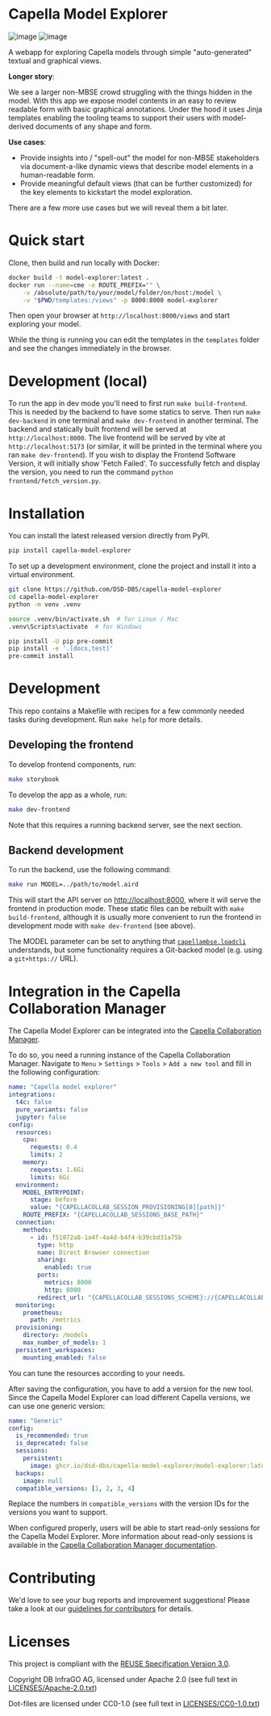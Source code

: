 <!--
 ~ Copyright DB InfraGO AG and contributors
 ~ SPDX-License-Identifier: Apache-2.0
 -->

# Capella Model Explorer

![image](https://github.com/DSD-DBS/capella-model-explorer/actions/workflows/build-test-publish.yml/badge.svg)
![image](https://github.com/DSD-DBS/capella-model-explorer/actions/workflows/lint.yml/badge.svg)

A webapp for exploring Capella models through simple "auto-generated" textual
and graphical views.

**Longer story**:

We see a larger non-MBSE crowd struggling with the things hidden in the model.
With this app we expose model contents in an easy to review readable form with
basic graphical annotations. Under the hood it uses Jinja templates enabling
the tooling teams to support their users with model-derived documents of any
shape and form.

**Use cases**:

- Provide insights into / "spell-out" the model for non-MBSE stakeholders via
  document-a-like dynamic views that describe model elements in a
  human-readable form.
- Provide meaningful default views (that can be further customized) for the key
  elements to kickstart the model exploration.

There are a few more use cases but we will reveal them a bit later.

# Quick start

Clone, then build and run locally with Docker:

```bash
docker build -t model-explorer:latest .
docker run --name=cme -e ROUTE_PREFIX="" \
    -v /absolute/path/to/your/model/folder/on/host:/model \
    -v "$PWD/templates:/views" -p 8000:8000 model-explorer
```

Then open your browser at `http://localhost:8000/views` and start exploring
your model.

While the thing is running you can edit the templates in the `templates` folder
and see the changes immediately in the browser.

# Development (local)

To run the app in dev mode you'll need to first run `make build-frontend`. This
is needed by the backend to have some statics to serve. Then run `make
dev-backend` in one terminal and `make dev-frontend` in another terminal. The
backend and statically built frontend will be served at
`http://localhost:8000`. The live frontend will be served by vite at
`http://localhost:5173` (or similar, it will be printed in the terminal where
you ran `make dev-frontend`). If you wish to display the Frontend Software
Version, it will initially show 'Fetch Failed'. To successfully fetch and
display the version, you need to run the command `python
frontend/fetch_version.py`.

# Installation

You can install the latest released version directly from PyPI.

```sh
pip install capella-model-explorer
```

To set up a development environment, clone the project and install it into a
virtual environment.

```sh
git clone https://github.com/DSD-DBS/capella-model-explorer
cd capella-model-explorer
python -m venv .venv

source .venv/bin/activate.sh  # for Linux / Mac
.venv\Scripts\activate  # for Windows

pip install -U pip pre-commit
pip install -e '.[docs,test]'
pre-commit install
```

# Development

This repo contains a Makefile with recipes for a few commonly needed tasks
during development. Run `make help` for more details.

## Developing the frontend

To develop frontend components, run:

```bash
make storybook
```

To develop the app as a whole, run:

```bash
make dev-frontend
```

Note that this requires a running backend server, see the next section.

## Backend development

To run the backend, use the following command:

```bash
make run MODEL=../path/to/model.aird
```

This will start the API server on <http://localhost:8000>, where it will serve
the frontend in production mode. These static files can be rebuilt with `make
build-frontend`, although it is usually more convenient to run the frontend in
development mode with `make dev-frontend` (see above).

The MODEL parameter can be set to anything that
[`capellambse.loadcli`](https://dsd-dbs.github.io/py-capellambse/start/specifying-models.html)
understands, but some functionality requires a Git-backed model (e.g. using a
`git+https://` URL).

# Integration in the Capella Collaboration Manager

The Capella Model Explorer can be integrated into the
[Capella Collaboration Manager](https://github.com/DSD-DBS/capella-collab-manager).

To do so, you need a running instance of the Capella Collaboration Manager.
Navigate to `Menu` > `Settings` > `Tools` > `Add a new tool` and fill in the
following configuration:

```yaml
name: "Capella model explorer"
integrations:
  t4c: false
  pure_variants: false
  jupyter: false
config:
  resources:
    cpu:
      requests: 0.4
      limits: 2
    memory:
      requests: 1.6Gi
      limits: 6Gi
  environment:
    MODEL_ENTRYPOINT:
      stage: before
      value: "{CAPELLACOLLAB_SESSION_PROVISIONING[0][path]}"
    ROUTE_PREFIX: "{CAPELLACOLLAB_SESSIONS_BASE_PATH}"
  connection:
    methods:
      - id: f51872a8-1a4f-4a4d-b4f4-b39cbd31a75b
        type: http
        name: Direct Browser connection
        sharing:
          enabled: true
        ports:
          metrics: 8000
          http: 8000
        redirect_url: "{CAPELLACOLLAB_SESSIONS_SCHEME}://{CAPELLACOLLAB_SESSIONS_HOST}:{CAPELLACOLLAB_SESSIONS_PORT}{CAPELLACOLLAB_SESSIONS_BASE_PATH}/"
  monitoring:
    prometheus:
      path: /metrics
  provisioning:
    directory: /models
    max_number_of_models: 1
  persistent_workspaces:
    mounting_enabled: false
```

You can tune the resources according to your needs.

After saving the configuration, you have to add a version for the new tool.
Since the Capella Model Explorer can load different Capella versions, we can
use one generic version:

```yaml
name: "Generic"
config:
  is_recommended: true
  is_deprecated: false
  sessions:
    persistent:
      image: ghcr.io/dsd-dbs/capella-model-explorer/model-explorer:latest
  backups:
    image: null
  compatible_versions: [1, 2, 3, 4]
```

Replace the numbers in `compatible_versions` with the version IDs for the
versions you want to support.

When configured properly, users will be able to start read-only sessions for
the Capella Model Explorer. More information about read-only sessions is
available in the
[Capella Collaboration Manager documentation](https://dsd-dbs.github.io/capella-collab-manager/user/sessions/types/read-only/).

# Contributing

We'd love to see your bug reports and improvement suggestions! Please take a
look at our [guidelines for contributors](CONTRIBUTING.md) for details.

# Licenses

This project is compliant with the
[REUSE Specification Version 3.0](https://git.fsfe.org/reuse/docs/src/commit/d173a27231a36e1a2a3af07421f5e557ae0fec46/spec.md).

Copyright DB InfraGO AG, licensed under Apache 2.0 (see full text in
[LICENSES/Apache-2.0.txt](LICENSES/Apache-2.0.txt))

Dot-files are licensed under CC0-1.0 (see full text in
[LICENSES/CC0-1.0.txt](LICENSES/CC0-1.0.txt))
